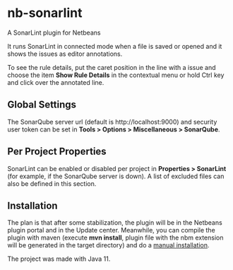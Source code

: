 # nb-sonarlint
A SonarLint plugin for Netbeans

It runs SonarLint in connected mode when a file is saved or opened and it shows the issues as editor annotations.

To see the rule details, put the caret position in the line with a issue and choose the item **Show Rule Details** in the contextual menu or hold Ctrl key and click over the annotated line.

## Global Settings ##

The SonarQube server url (default is http://localhost:9000) and security user token can be set in **Tools > Options > Miscellaneous > SonarQube**. 

## Per Project Properties ##

SonarLint can be enabled or disabled per project in **Properties > SonarLint** (for example, if the SonarQube server is down). A list of excluded files can also be defined in this section.

## Installation ##

The plan is that after some stabilization, the plugin will be in the Netbeans plugin portal and in the Update center. Meanwhile, you can compile the plugin with maven (execute **mvn install**, plugin file with the nbm extension will be generated in the target directory) and do a [manual installation](http://wiki.netbeans.org/InstallingAPlugin).

The project was made with Java 11.
